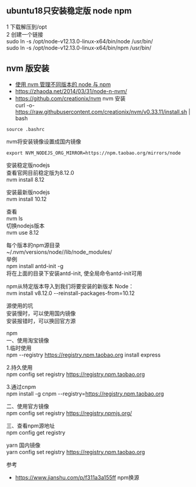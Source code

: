 ## ubuntu18只安装稳定版 node npm  
1 下载解压到/opt  
2 创建一个链接  
 sudo ln -s /opt/node-v12.13.0-linux-x64/bin/node /usr/bin/  
 sudo ln -s /opt/node-v12.13.0-linux-x64/bin/npm /usr/bin/  
  
## nvm 版安装  
- [使用 nvm 管理不同版本的 node 与 npm](http://bubkoo.com/2017/01/08/quick-tip-multiple-versions-node-nvm/)
- https://zhaoda.net/2014/03/31/node-n-nvm/
- https://github.com/creationix/nvm
nvm 安装  
curl -o- https://raw.githubusercontent.com/creationix/nvm/v0.33.11/install.sh | bash  
```
source .bashrc
```
nvm将安装镜像设置成国内镜像  
```
export NVM_NODEJS_ORG_MIRROR=https://npm.taobao.org/mirrors/node
```
  
  
安装稳定版nodejs  
查看官网目前稳定版为8.12.0  
nvm install 8.12  
  
安装最新版nodejs  
nvm install 10.12  
  
查看  
nvm ls  
切换nodejs版本  
nvm use 8.12  
  
每个版本的npm源目录  
 ~/.nvm/versions/node/<version>/lib/node_modules/  
举例  
npm install antd-init -g  
将在上面的目录下安装antd-init, 使全局命令antd-init可用  
  
  
  
npm从特定版本导入到我们将要安装的新版本 Node：  
nvm install v8.12.0 --reinstall-packages-from=10.12  
  
源使用的坑  
安装慢时，可以使用国内镜像  
安装报错时，可以换回官方源  
  
npm  
一、使用淘宝镜像  
1.临时使用  
npm --registry https://registry.npm.taobao.org install express  
  
2.持久使用  
npm config set registry https://registry.npm.taobao.org  
  
3.通过cnpm  
npm install -g cnpm --registry=https://registry.npm.taobao.org  
  
二、使用官方镜像  
npm config set registry https://registry.npmjs.org/  
  
三、查看npm源地址  
npm config get registry  
  
  
yarn 国内镜像  
yarn config set registry https://registry.npm.taobao.org  
  
参考  
  
- https://www.jianshu.com/p/f311a3a155ff npm换源
